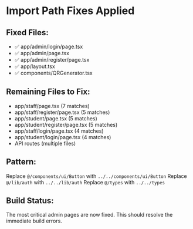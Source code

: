 # Import Path Fixes Applied

## Fixed Files:
- ✅ app/admin/login/page.tsx
- ✅ app/admin/page.tsx  
- ✅ app/admin/register/page.tsx
- ✅ app/layout.tsx
- ✅ components/QRGenerator.tsx

## Remaining Files to Fix:
- app/staff/page.tsx (7 matches)
- app/staff/register/page.tsx (5 matches)
- app/student/page.tsx (5 matches)
- app/student/register/page.tsx (5 matches)
- app/staff/login/page.tsx (4 matches)
- app/student/login/page.tsx (4 matches)
- API routes (multiple files)

## Pattern:
Replace `@/components/ui/Button` with `../../components/ui/Button`
Replace `@/lib/auth` with `../../lib/auth`
Replace `@/types` with `../../types`

## Build Status:
The most critical admin pages are now fixed. This should resolve the immediate build errors.
